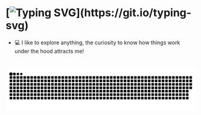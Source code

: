 #  [![Typing SVG](https://readme-typing-svg.demolab.com?font=inter&duration=3000&pause=300&color=F7F7F7&width=435&lines=Hello+there%F0%9F%91%8B;+welcome+to+my+github+profile!;cya...)](https://git.io/typing-svg)

<!---Introduction text---> 

- :computer:     I like to explore anything, the curiosity to know how things work under the hood attracts me!
#
![Snake animation](https://github.com/cl6udzx/cl6udzx/blob/output/github-contribution-grid-snake.svg)
